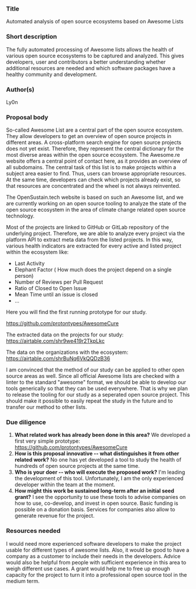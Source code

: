 ### Title

Automated analysis of open source ecosystems based on Awesome Lists

### Short description

The fully automated processing of Awesome lists allows the health of various open source ecosystems to be captured and analyzed. This gives developers, user and contributors a better understanding whether additional resources are needed and which software packages have a healthy community and development.

### Author(s)

Ly0n

### Proposal body

So-called Awesome List are a central part of the open source ecosystem. They allow developers to get an overview of open source projects in different areas. A cross-platform search engine for open source projects does not yet exist. Therefore, they represent the central dictionary for the most diverse areas within the open source ecosystem. The Awesome.re website offers a central point of contact here, as it provides an overview of all subdomains. The central task of this list is to make projects within a subject area easier to find. Thus, users can browse appropriate resources. At the same time, developers can check which projects already exist, so that resources are concentrated and the wheel is not always reinvented. 

The OpenSustain.tech website is based on such an Awesome list, and we are currently working on an open source tooling to analyze the state of the open source ecosystem in the area of climate change related open source technology.

Most of the projects are linked to GitHub or GitLab repository of the underlying project. Therefore, we are able to analyze every project via the platform API to extract meta data from the listed projects. In this way, various health indicators are extracted for every active and listed project within the ecosystem like:

* Last Activity
* Elephant Factor ( How much does the project depend on a single person)
* Number of Reviews per Pull Request
* Ratio of Closed to Open Issue
* Mean Time until an issue is closed
* ...

Here you will find the first running prototype for our study.

https://github.com/protontypes/AwesomeCure

The extracted data on the projects for our study: https://airtable.com/shr9we419r2TkpLkc

The data on the organizations with the ecosystem: https://airtable.com/shrBuNq6VkQQDzB36

I am convinced that the method of our study can be applied to other open source areas as well. Since all official Awesome lists are checked with a linter to the standard "awesome" format, we should be able to develop our tools generically so that they can be used everywhere. That is why we plan to release the tooling for our study as a seperated open source project. This should make it possible to easily repeat the study in the future and to transfer our method to other lists. 

### Due diligence

1. **What related work has already been done in this area?**  We developed a first very simple prototype: https://github.com/protontypes/AwesomeCure
2. **How is this proposal innovative -- what distinguishes it from other related work?** No one has yet developed a tool to study the health of hundreds of open source projects at the same time. 
3. **Who is your doer -- who will execute the proposed work?**  I'm leading the development of this tool. Unfortunately, I am the only experienced developer within the team at the moment. 
4. **How might this work be sustained long-term after an initial seed grant?**  I see the opportunity to use these tools to advise companies on how to use, co-develop, and invest in open source. Basic funding is possible on a donation basis. Services for companies also allow to generate revenue for the project. 

### Resources needed

I would need more experienced software developers to make the project usable for different types of awesome lists.  Also, it would be good to have a company as a customer to include their needs in the developers. Advice would also be helpful from people with sufficient experience in this area to weigh different use cases.  A grant would help me to free up enough capacity for the project to turn it into a professional open source tool in the medium term.
